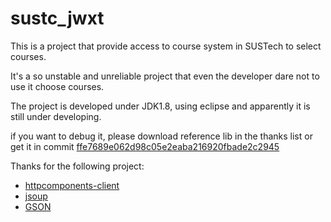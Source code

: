 # sustc_jwxt

This is a project that provide access to course system in SUSTech to select courses.

It's a so unstable and unreliable project that even the developer dare not to use it choose courses.

The project is developed under JDK1.8, using eclipse and apparently it is still under developing.

if you want to debug it, please download reference lib in the thanks list or get it in commit
[ffe7689e062d98c05e2eaba216920fbade2c2945](https://github.com/ddzy2015/sustc_jwxt/tree/ffe7689e062d98c05e2eaba216920fbade2c2945)

Thanks for the following project:

* [httpcomponents-client](http://hc.apache.org/)
* [jsoup](https://jsoup.org)
* [GSON](https://github.com/google/gson)
